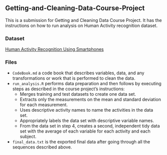 ## Getting-and-Cleaning-Data-Course-Project
This is a submission for Getting and Cleaning Data Course Project. It has the instructions on how to run analysis on Human Activity recognition dataset.

### Dataset
[Human Activity Recognition Using Smartphones](http://archive.ics.uci.edu/ml/datasets/Human+Activity+Recognition+Using+Smartphones)

### Files
* `CodeBook.md` a code book that describes variables, data, and any transformations or work that is performed to clean the data.
* `run_analysis.R` performs data preparation and then follows by executing steps as described in the course project’s instructions:
  - Merges training and test datasets to create one data set.
  - Extracts only the measurements on the mean and standard deviation for each measurement.
  - Uses descriptive activity names to name the activities in the data set.
  - Appropriately labels the data set with descriptive variable names.
  - From the data set in step 4, creates a second, independent tidy data set with the average of each variable for each activity and each subject.
* `final_data.txt` is the exported final data after going through all the sequences described above.

